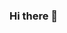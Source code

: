 ### Hi there 👋

<!--
**liamok19/liamok19** is a ✨ _special_ ✨ repository because its `README.md` (this file) appears on your GitHub profile.

Here are some ideas to get you started:

- 🔭 I’m currently working on
  - Project 1 - COMPLETE - Crypto Muggles: https://liamok19.github.io/Crypto-Muggles/
  - Project 2 - COMPLETE - Chores to do: https://chorestodo.herokuapp.com/
  - Project 3 - INP - CakeEcommerce
- 🌱 I’m currently learning Full Stack Development 
  - HTML, CSS, JAVASCRIPT 
  - Node.js
  - Express.js
  - React
  - SQL, NoSql, MongoDB
  - Local, Session Storage
  - GraphQL
  - Three.js, SASS, SCSS
  - Heroku, Github
- 👯 I’m looking to collaborate on MERN and Three.js enthusiast.
- 🤔 I’m looking for help with choosing between Vanilla Javascript and Chocolate coated spinkles Javascript. The dilemma I'm in. 
- 💬 Ask me about how I wanted to start creating worlds via Web Development.
- 📫 How to reach me: Check out my portfolio for resume and contact details: https://liamok19.github.io/liamokane_updated_portfolio/
- 😄 Pronouns: He/His/Him
- ⚡ Fun fact: I've swapped dancing on stage to dancing in the kitchen. I'm a terrible cook 😄
-->
